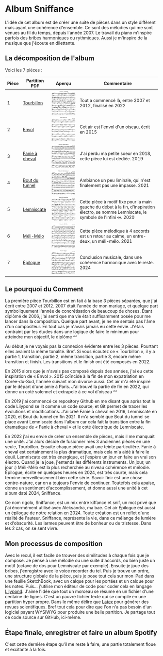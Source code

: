 # Album Sniffance

L'idée de cet album est de créer une suite de pièces dans un style différent mais ayant une cohérence d'ensemble. Ce sont des mélodies qui me sont venues au fil du temps, depuis l'année 2007. Le travail du piano m'inspire parfois des bribes harmoniques ou rythmiques. Aussi je m'inspire de la musique que j'écoute en dilettante.

## La décomposition de l'album

Voici les 7 pièces :

| Pièce | Partition PDF  | Aperçu | Commentaire |
| ------------- | ------------- | ------------- | ------------- |
| 1 | [Tourbillon](01-Tourbillon.pdf) | <img width="200" src="01-Tourbillon-thumbnail.png"> | Tout a commencé là, entre 2007 et 2012, finalisé en 2022 |
| 2 | [Envol](02-Envol.pdf) | <img width="200" src="02-Envol-thumbnail.png"> | Cet air est l'envol d'un oiseau, écrit en 2015 |
| 3 | [Fanie à cheval](03-Fanie.A.Cheval.pdf) | <img width="200" src="03-Fanie.A.Cheval-thumbnail.png"> | J'ai perdu ma petite soeur en 2018, cette pièce lui est dédiée. 2019 |
| 4 | [Bout du tunnel](04-Bout.Du.Tunnel.pdf) | <img width="200" src="04-Bout.Du.Tunnel-thumbnail.png"> | Ambiance un peu liminale, qui n'est finalement pas une impasse. 2021 |
| 5 | [Lemniscate](05-Lemniscate.pdf) | <img width="200" src="05-Lemniscate-thumbnail.png"> | Cette pièce à motif fixe pour la main gauche du début à la fin, d'inspiration électro, se nomme Lemniscate, le symbole de l'infini ∞. 2020 |
| 6 | [Méli-Mélo](06-Meli.Melo.pdf) | <img width="200" src="06-Meli.Melo-thumbnail.png"> | Cette pièce mélodique à 4 accords est un retour au calme, un entre-deux, un méli-mélo. 2021 |
| 7 | [Épilogue](07-Epilogue.pdf) | <img width="200" src="07-Epilogue-thumbnail.png"> | Conclusion musicale, dans une cohérence harmonique avec le reste. 2024 |

## Le pourquoi du Comment

La première pièce Tourbillon est en fait à la base 3 pièces séparées, que j'ai écrit entre 2007 et 2012. 2007 était l'année de mon mariage, et quelque part symboliquement l'année de concrétisation de beaucoup de choses. Étant diplômé de 2006, j'ai senti que ma vie était suffisamment posée pour me lancer dans la composition. Quelque part avant, je ne me sentais pas l'âme d'un compositeur. En tout cas je n'avais jamais eu cette envie. J'étais contraint par les études dans une logique de faire le minimum pour atteindre mon objectif, le diplôme ^^

Au début je ne voyais pas la connexion évidente entre les 3 pièces. Pourtant elles avaient la même tonalité. Bref. Si vous écoutez ce « Tourbillon », il y a partie 1, transition, partie 2, même transition, partie 3, encore même transition et finish. Les transitions et le finish ont été composés en 2022.

En 2015 alors que je n'avais pas composé depuis des années, j'ai eu cette inspiration de « Envol ». 2015 coïncide à la fin  de mon expatriation en Corée-du-Sud, l'année suivant mon divorce aussi. Cet air m'a été inspiré par le départ d'une amie à Paris. J'ai trouvé la partie de fin en 2022, qui donne un coté solennel et extrapolé à ce vol d'oiseau ^^

En 2019 j'ai commencé ce repository Github en me disant que après tout le code Lilypond se lit comme un code source, et Git permet de tracer les évolutions et modifications. J'ai créé Fanie à cheval en 2019, Lemniscate en 2020, et Bout du tunnel en fin 2021. Il m'a semblé que Bout du tunnel se place avant Lemniscate dans l'album car cela fait la transition entre la fin dramatique de « Fanie à cheval » et le coté électrique de Lemniscate.

En 2022 j'ai eu envie de créer un ensemble de pièces, mais il me manquait une unité. J'ai alors décidé de fusionner mes 3 anciennes pièces en une seule, Tourbillon. Ensuite chaque pièce avait une teinte particulière. Fanie à cheval est certainement la plus dramatique, mais cela m'a aidé à faire le deuil. Lemniscate est très énergique, et j'espère un jour en faire un vrai son électro. Quand je la joue, j'entends les différents instruments. Un jour, un jour :)
Méli-Mélo est la plus recherchée au niveau cohérence et mélodie. Épilogue, écrite en quelques heures en 2024, est très courte, mais cela termine merveilleusement bien cette série. Savoir finir est une chose contre-nature, car on a toujours l'envie de continuer. Toutefois cela apaise, donne un sentiment d'accomplissement, et donne aussi une unité à cet album daté 2024, Sniffance.

Ce nom rigolo, Sniffance, est un mix entre kiffance et snif, un mot privé que j'ai énormément utilisé avec Aleksandra, ma bae. Cet air Épilogue est aussi un épilogue de notre relation en 2024. Toute création est un reflet d'une réalité de l'auteur. Sniffance, représente la vie, dans ce mélange de lumière et d'obscurité. Les larmes peuvent être de bonheur ou de tristesse. Dans les 2 cas, on se sent vivre.

## Mon processus de composition

Avec le recul, il est facile de trouver des similitudes à chaque fois que je compose. Je pense à une mélodie ou une suite d'accords, ou bien juste un motif (octave de dos pour Lemniscate par exemple). Ensuite je joue des bribes, j'enregistre avec le voice recorder du tel. Puis je trouve un ordre, une structure globale de la pièce, puis je pose tout cela sur mon iPad dans une feuille SketchBook, avec un calque pour les portées et un calque pour les notes. Puis... j'utilise mon éditeur de code pour coder cela en langage [Lilypond](https://lilypond.org). J'aime l'idée que tout un morceau se résume en un fichier d'une centaine de lignes. C'est un pauvre fichier texte qui se compile en une partition hyper propre. Dans le même délire que [Latex](https://guides.nyu.edu/LaTeX/creating-document) pour générer des revues scientifiques. Bref tout cela pour dire que l'on n'a pas besoin d'un logiciel payant WYSIWYG pour produire une belle partition. Je partage tout ce code source sur GitHub, ici-même.

## Étape finale, enregistrer et faire un album Spotify

C'est cette dernière étape qu'il me reste à faire, une partie totalement floue et excitante à la fois.
